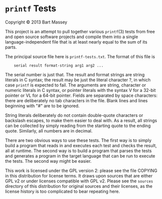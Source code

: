 # `printf` Tests
Copyright © 2013 Bart Massey

This project is an attempt to pull together various
`printf`(3) tests from free and open source software
projects and compile them into a single language-independent
file that is at least nearly equal to the sum of its parts.


The principal source file here is `printf-tests.txt`.
The format of this file is

        serial result format-string arg1 arg2 ...  

The serial number is just that.  The result and format
strings are string literals in C syntax; the result may be
just the literal character ?, in which case `printf` is
expected to fail.  The arguments are string, character or
numeric literals in C syntax, or pointer literals with the
syntax <NUMBER>V for a 32-bit pointer or <NUMBER>VL for a
64-bit pointer. Fields are separated by space characters:
there are deliberately no tab characters in the file. Blank
lines and lines beginning with "#" are to be ignored.

String literals deliberately do not contain double-quote
characters or backslash escapes, to make them easier to deal
with. As a result, all strings can be collected by simply
reading from the starting quote to the ending
quote. Similarly, all numbers are in decimal.

There are two obvious ways to use these tests. The first way
is to simply build a program that reads in and executes each
test and checks the result, all at runtime. The second way
is to build a program that parses the tests and generates a
program in the target language that can be run to execute
the tests. The second way might be easier.

This work is licensed under the GPL version 2: please see
the file COPYING in this distribution for license terms. It
draws upon sources that are either GPL v2 or under licenses
compatible with GPL v2. Please see the `sources` directory
of this distribution for original sources and their
licenses, as the license history is too complicated to bear
repeating here.
